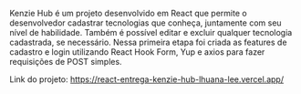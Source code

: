 Kenzie Hub é um projeto desenvolvido em React que permite o desenvolvedor cadastrar tecnologias que conheça, juntamente com seu nível de habilidade. Também é possível editar e excluir qualquer tecnologia cadastrada, se necessário. Nessa primeira etapa foi criada as features de cadastro e login utilizando React Hook Form, Yup e axios para fazer requisições de POST simples.

Link do projeto: https://react-entrega-kenzie-hub-lhuana-lee.vercel.app/
